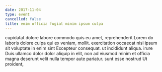 ```yaml
---
date: 2017-11-04
type: event
cancelled: false
title: enim officia fugiat minim ipsum culpa
---
```

cupidatat dolore labore commodo quis eu amet, reprehenderit Lorem do laboris dolore culpa qui ex veniam, mollit. exercitation occaecat nisi ipsum sit voluptate in enim sint Excepteur consequat. ut incididunt aliqua. irure Duis ullamco dolor dolor aliquip in elit, non ad eiusmod minim et officia magna deserunt velit nulla tempor aute pariatur. sunt esse nostrud Ut proident,